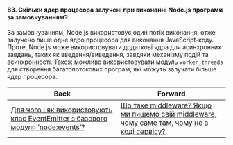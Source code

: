 #### 83. Скільки ядер процесора залучені при виконанні Node.js програми за замовчуванням?

За замовчуванням, Node.js використовує один потік виконання, отже залучено лише одне ядро процесора для виконання JavaScript-коду. Проте, Node.js може використовувати додаткові ядра для асинхронних завдань, таких як введення/виведення, завдяки механізму подій та асинхронності. Також можливо використовувати модуль `worker_threads` для створення багатопотокових програм, які можуть залучати більше ядер процесора.

| Back | Forward |
|---|---|
| [Для чого і як використовують клас EventEmitter з базового модуля ’node:events’?](/ua/middle/nodejs/what-is-the-purpose-and-how-are-events-used-with-the-eventemitter-class-from-the-nodeevents-module.md)  | [Що таке middleware? Якщо ми пишемо свій middleware, чому саме там, чому не в коді сервісу?](/ua/middle/nodejs/what-is-a-middleware-if-we-write-our-own-middleware-why-not-in-the-service-code-itself.md) |